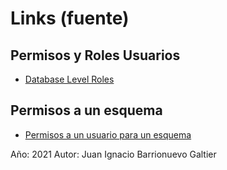 # **Links (fuente)**

## Permisos y Roles Usuarios
* [Database Level Roles](https://docs.microsoft.com/es-es/sql/relational-databases/security/authentication-access/database-level-roles?view=sql-server-ver15)

## Permisos a un esquema
* [Permisos a un usuario para un esquema](https://docs.microsoft.com/en-us/sql/t-sql/statements/grant-schema-permissions-transact-sql?redirectedfrom=MSDN&view=sql-server-ver15)


Año: 2021
Autor: Juan Ignacio Barrionuevo Galtier
